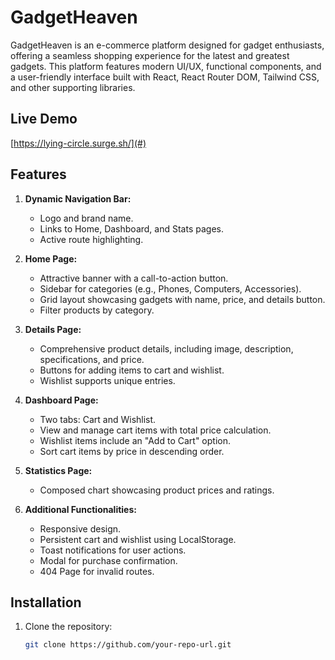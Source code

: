 # GadgetHeaven

GadgetHeaven is an e-commerce platform designed for gadget enthusiasts, offering a seamless shopping experience for the latest and greatest gadgets. This platform features modern UI/UX, functional components, and a user-friendly interface built with React, React Router DOM, Tailwind CSS, and other supporting libraries.

## Live Demo
[https://lying-circle.surge.sh/](#)

## Features
1. **Dynamic Navigation Bar:**
   - Logo and brand name.
   - Links to Home, Dashboard, and Stats pages.
   - Active route highlighting.

2. **Home Page:**
   - Attractive banner with a call-to-action button.
   - Sidebar for categories (e.g., Phones, Computers, Accessories).
   - Grid layout showcasing gadgets with name, price, and details button.
   - Filter products by category.

3. **Details Page:**
   - Comprehensive product details, including image, description, specifications, and price.
   - Buttons for adding items to cart and wishlist.
   - Wishlist supports unique entries.

4. **Dashboard Page:**
   - Two tabs: Cart and Wishlist.
   - View and manage cart items with total price calculation.
   - Wishlist items include an \"Add to Cart\" option.
   - Sort cart items by price in descending order.

5. **Statistics Page:**
   - Composed chart showcasing product prices and ratings.

6. **Additional Functionalities:**
   - Responsive design.
   - Persistent cart and wishlist using LocalStorage.
   - Toast notifications for user actions.
   - Modal for purchase confirmation.
   - 404 Page for invalid routes.

## Installation

1. Clone the repository:
   ```bash
   git clone https://github.com/your-repo-url.git
